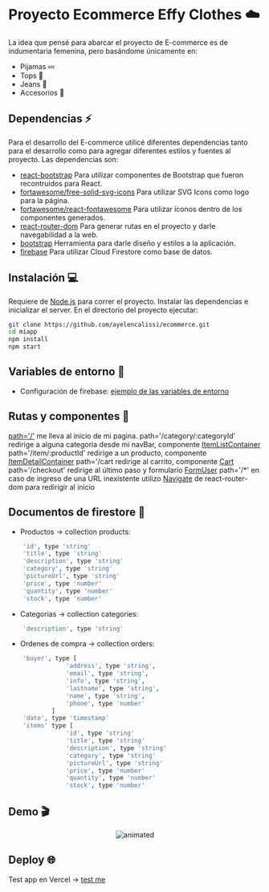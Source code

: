 # Proyecto Ecommerce Effy Clothes ☁️
La idea que pensé para abarcar el proyecto de E-commerce es de indumentaria femenina, pero basándome únicamente en:
- Pijamas 💤
- Tops 👚
- Jeans 👖
- Accesorios 💍

## Dependencias ⚡
Para el desarrollo del E-commerce utilicé diferentes dependencias tanto para el desarrollo como para agregar diferentes estilos y fuentes al proyecto. Las dependencias son: 
- [react-bootstrap](https://react-bootstrap.github.io/) Para utilizar componentes de Bootstrap que fueron recontruidos para React.
- [fortawesome/free-solid-svg-icons](https://www.npmjs.com/package/@fortawesome/free-solid-svg-icons) Para utilizar SVG Icons como logo para la página.
- [fortawesome/react-fontawesome](https://www.npmjs.com/package/@fortawesome/react-fontawesome) Para utilizar íconos dentro de los componentes generados.
- [react-router-dom](https://v5.reactrouter.com/web/guides/quick-start) Para generar rutas en el proyecto y darle navegabilidad a la web.  
- [bootstrap](https://getbootstrap.com/docs/5.2/getting-started/introduction/) Herramienta para darle diseño y estilos a la aplicación.
- [firebase](https://firebase.google.com/) Para utilizar Cloud Firestore como base de datos.

## Instalación 💻

Requiere de [Node.js](https://nodejs.org/) para correr el proyecto.
Instalar las dependencias e inicializar el server. En el directorio del proyecto ejecutar:

```sh
git clone https://github.com/ayelencalissi/ecommerce.git
cd miapp
npm install
npm start
```
## Variables de entorno 🔧
- Configuración de firebase: [ejemplo de las variables de entorno](https://github.com/ayelencalissi/ecommerce/blob/instalacion/.env.example)

## Rutas y componentes 🚎

[path='/'](https://github.com/ayelencalissi/ecommerce/tree/firebase2/src/components/ItemListContainer) me lleva al inicio de mi pagina.
path='/category/:categoryId' redirige a alguna categoria desde mi navBar, componente [ItemListContainer](https://github.com/ayelencalissi/ecommerce/tree/firebase2/src/components/ItemListContainer) 
path='/item/:productId' redirige a un producto, componente [ItemDetailContainer](https://github.com/ayelencalissi/ecommerce/tree/firebase2/src/components/ItemDetailContainer)
path='/cart redirige al carrito, componente [Cart](https://github.com/ayelencalissi/ecommerce/tree/firebase2/src/components/Cart)
path='/checkout' redirige al último paso y formulario [FormUser](https://github.com/ayelencalissi/ecommerce/tree/firebase2/src/components/FormUser)
path='/*' en caso de ingreso de una URL inexistente utilizo [Navigate](https://reactrouter.com/docs/en/v6/components/navigate) de react-router-dom para redirigir al inicio

## Documentos de firestore 🔋
- Productos -> collection products: 
```sh
	'id', type 'string'            
	'title', type 'string'
	'description', type 'string'
	'category', type 'string'
	'pictureUrl', type 'string'
	'price', type 'number'
	'quantity', type 'number'
	'stock', type 'number'
```
- Categorias -> collection categories: 
```sh
	'description', type 'string'
```
- Ordenes de compra -> collection orders: 
```sh
	'buyer', type [
				'address', type 'string',
				'email', type 'string',
				'info', type 'string',
				'lastname', type 'string',
				'name', type 'string',
				'phone', type 'number'
			]
	'date', type 'timestamp'
	'items' type [
				'id', type 'string'            
				'title', type 'string'
				'description', type 'string'
				'category', type 'string'
				'pictureUrl', type 'string'
				'price', type 'number'
				'quantity', type 'number'
				'stock', type 'number'
```


## Demo 🎬
<p align="center">
  <img src="https://media.giphy.com/media/Pkj3CeK7tcVrl5qeTG/giphy.gif" alt="animated" />
</p>

## Deploy 🌐
Test app en Vercel -> [test me]()
